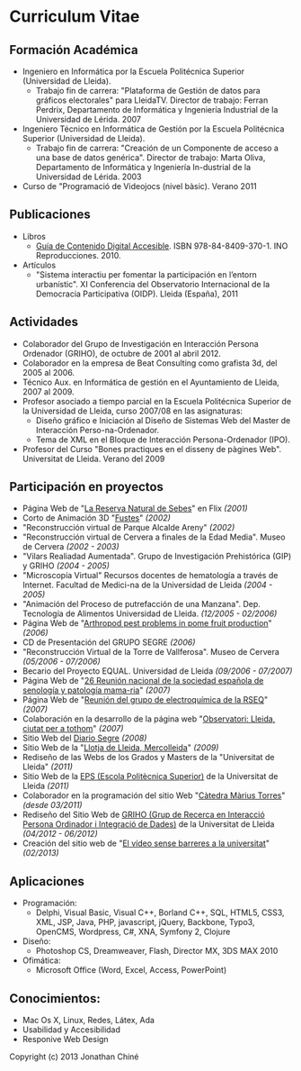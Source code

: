 # Curriculum Vitae 

## Formación Académica
* Ingeniero en Informática por la Escuela Politécnica Superior (Universidad de Lleida).
    * Trabajo fin de carrera: "Plataforma de Gestión de datos para gráficos electorales" para LleidaTV. Director de trabajo: Ferran Perdrix, Departamento de Informática y Ingeniería Industrial de la Universidad de Lérida. 2007
* Ingeniero Técnico en Informática de Gestión por la Escuela Politécnica Superior (Universidad de Lleida).
    * Trabajo fin de carrera: "Creación de un Componente de acceso a una base de datos genérica". Director de trabajo: Marta Oliva, Departamento de Informática y Ingeniería In-dustrial de la Universidad de Lérida. 2003
* Curso de "Programació de Videojocs (nivel bàsic). Verano 2011 

## Publicaciones
* Libros
    * [Guía de Contenido Digital Accesible](http://griho.udl.cat/ca/guies.html). ISBN 978-84-8409-370-1. INO Reproducciones. 2010.
* Artículos
    * "Sistema interactiu per fomentar la participación en l’entorn urbanístic". XI Conferencia del Observatorio Internacional de la Democracia Participativa (OIDP). Lleida (España), 2011

## Actividades
* Colaborador del Grupo de Investigación en Interacción Persona Ordenador (GRIHO), de octubre de 2001 al abril 2012.
* Colaborador en la empresa de Beat Consulting como grafista 3d, del 2005 al 2006.
* Técnico Aux. en Informática de gestión en el Ayuntamiento de Lleida, 2007 al 2009.
* Profesor asociado a tiempo parcial en la Escuela Politécnica Superior de la Universidad de Lleida, curso 2007/08  en las asignaturas:
    * Diseño gráfico e Iniciación al Diseño de Sistemas Web del  Master de Interacción Perso-na-Ordenador.
    * Tema de XML en el Bloque de Interacción Persona-Ordenador (IPO).
* Profesor del Curso "Bones practiques en el disseny de pàgines Web". Universitat de Lleida. Verano del 2009

## Participación en proyectos
* Página Web de "[La Reserva Natural de Sebes](http://www.reservanaturalsebes.org)" en Flix _(2001)_
* Corto de Animación 3D "[Fustes](http://griho2.udl.es/castella/projectes/realitat/fustes.html)" _(2002)_
* "Reconstrucción virtual de Parque Alcalde Areny" _(2002)_
* "Reconstrucción virtual de Cervera a finales de la Edad Media". Museo de Cervera _(2002 - 2003)_
* "Vilars Realiadad Aumentada". Grupo de Investigación Prehistórica (GIP) y GRIHO _(2004 - 2005)_
* "Microscopía Virtual" Recursos docentes de hematología a través de Internet. Facultad de Medici-na de la Universidad de Lleida _(2004 - 2005)_ 
* "Animación del Proceso de putrefacción de una Manzana". Dep. Tecnología de Alimentos
Universidad de Lleida. _(12/2005 - 02/2006)_
* Página Web de "[Arthropod pest problems in pome fruit production](http://web.udl.es/700/congressos/iobc-pomefruitpests/index.html)" _(2006)_
* CD de Presentación del GRUPO SEGRE _(2006)_
* "Reconstrucción Virtual de la Torre de Vallferosa". Museo de Cervera _(05/2006 - 07/2006)_
* Becario del Proyecto EQUAL. Universidad de Lleida _(09/2006 - 07/2007)_
* Página Web de "[26 Reunión nacional de la sociedad española de senología  y patología mama-ria](http://www.congresosenologia.com/ )" _(2007)_
* Página Web de "[Reunión del grupo de electroquímica de la RSEQ](http://29electroquimica.com/)" _(2007)_
* Colaboración en la desarrollo de la página web "[Observatori: Lleida, ciutat per a tothom](http://observatoridiscapacitats.paeria.es/)" _(2007)_
* Sitio Web del [Diario Segre](http://www.segre.com) _(2008)_
* Sitio Web de la "[Llotja de Lleida, Mercolleida](http://www.mercolleida.com)" _(2009)_
* Rediseño de las Webs de los Grados y Masters de la "Universitat de Lleida" _(2011)_
* Sitio Web de la [EPS (Escola Politècnica Superior)](http://www.eps.udl.cat) de la Universitat de Lleida _(2011)_
* Colaborador en la programación del sitio Web "[Càtedra Màrius Torres](http://www.catedramariustorres.udl.cat/)" _(desde 03/2011)_
* Rediseño del Sitio Web de [GRIHO (Grup de Recerca en Interacció Persona Ordinador i Integració de Dades)](http://www.griho.udl.cat/) de la Universitat de Lleida _(04/2012 - 06/2012)_
* Creación del sitio web de "[El vídeo sense barreres a la universitat](http://www.videoaccessible.udl.cat/)" _(02/2013)_

## Aplicaciones
* Programación:
    * Delphi, Visual Basic, Visual C++, Borland C++, SQL, HTML5, CSS3, XML, JSP, Java, PHP, javascript, jQuery, Backbone, Typo3, OpenCMS, Wordpress, C#, XNA, Symfony 2, Clojure
* Diseño:
    * Photoshop CS, Dreamweaver, Flash, Director MX, 3DS MAX 2010
* Ofimática:
    * Microsoft Office (Word, Excel, Access, PowerPoint)

## Conocimientos:
* Mac Os X, Linux, Redes, Látex, Ada
* Usabilidad y Accesibilidad
* Responive Web Design

Copyright (c) 2013 Jonathan Chiné
